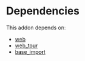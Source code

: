 # Dependencies

This addon depends on:

- [web](https://github.com/bringout/oca-ocb-core/tree/9d67cf00c06114fd0d5a87a06a485b3dabf57e2b/odoo-bringout-oca-ocb-web)
- [web_tour](https://github.com/bringout/oca-ocb-web/tree/573c5dd25aad276b803e5238d2bca395e0599023/odoo-bringout-oca-ocb-web_tour)
- [base_import](https://github.com/bringout/oca-ocb-core/tree/9d67cf00c06114fd0d5a87a06a485b3dabf57e2b/odoo-bringout-oca-ocb-base_import)
